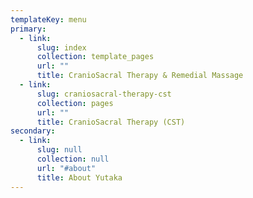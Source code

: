 ```yaml
---
templateKey: menu
primary:
  - link:
      slug: index
      collection: template_pages
      url: ""
      title: CranioSacral Therapy & Remedial Massage
  - link:
      slug: craniosacral-therapy-cst
      collection: pages
      url: ""
      title: CranioSacral Therapy (CST)
secondary:
  - link:
      slug: null
      collection: null
      url: "#about"
      title: About Yutaka
---
```

